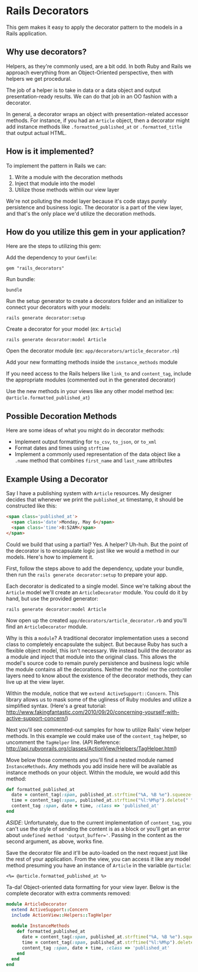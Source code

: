 Rails Decorators
================

This gem makes it easy to apply the decorator pattern to the models in a Rails application.

## Why use decorators?

Helpers, as they're commonly used, are a bit odd. In both Ruby and Rails we approach everything from an Object-Oriented perspective, then with helpers we get procedural.

The job of a helper is to take in data or a data object and output presentation-ready results. We can do that job in an OO fashion with a decorator.

In general, a decorator wraps an object with presentation-related accessor methods. For instance, if you had an `Article` object, then a decorator might add instance methods like `.formatted_published_at` or `.formatted_title` that output actual HTML.

## How is it implemented?

To implement the pattern in Rails we can:

1. Write a module with the decoration methods
2. Inject that module into the model
3. Utilize those methods within our view layer

We're not polluting the model layer because it's code stays purely persistence and business logic. The decorator is a part of the view layer, and that's the only place we'd utilize the decoration methods.

## How do you utilize this gem in your application?

Here are the steps to utilizing this gem:

Add the dependency to your `Gemfile`:

```
gem "rails_decorators"
```

Run bundle:

```
bundle
```

Run the setup generator to create a decorators folder and an initializer to connect your decorators with your models:

```
rails generate decorator:setup
```

Create a decorator for your model (ex: `Article`)

```
rails generate decorator:model Article
```

Open the decorator module (ex: `app/decorators/article_decorator.rb`)

Add your new formatting methods inside the `instance_methods` module

If you need access to the Rails helpers like `link_to` and `content_tag`, include the appropriate modules (commented out in the generated decorator)

Use the new methods in your views like any other model method (ex: `@article.formatted_published_at`)

## Possible Decoration Methods

Here are some ideas of what you might do in decorator methods:

* Implement output formatting for `to_csv`, `to_json`, or `to_xml`
* Format dates and times using `strftime`
* Implement a commonly used representation of the data object like a `.name` method that combines `first_name` and `last_name` attributes

## Example Using a Decorator

Say I have a publishing system with `Article` resources. My designer decides that whenever we print the `published_at` timestamp, it should be constructed like this:

```html
<span class='published_at'>
  <span class='date'>Monday, May 6</span>
  <span class='time'>8:52AM</span>
</span>
```

Could we build that using a partial? Yes. A helper? Uh-huh. But the point of the decorator is to encapsulate logic just like we would a method in our models. Here's how to implement it.

First, follow the steps above to add the dependency, update your bundle, then run the `rails generate decorator:setup` to prepare your app.

Each decorator is dedicated to a single model. Since we're talking about the `Article` model we'll create an `ArticleDecorator` module. You could do it by hand, but use the provided generator:

```
rails generate decorator:model Article
```

Now open up the created `app/decorators/article_decorator.rb` and you'll find an `ArticleDecorator` module. 

Why is this a `module`? A traditional decorator implementation uses a second class to completely encapsulate the subject. But because Ruby has such a flexible object model, this isn't necessary. We instead build the decorator as a module and inject that module into the original class. This allows the model's source code to remain purely persistence and business logic while the module contains all the decorations. Neither the model nor the controller layers need to know about the existence of the decorator methods, they can live up at the view layer.

Within the module, notice that we `extend ActiveSupport::Concern`. This library allows us to mask some of the ugliness of Ruby modules and utilize a simplified syntax. (Here's a great tutorial: http://www.fakingfantastic.com/2010/09/20/concerning-yourself-with-active-support-concern/)

Next you'll see commented-out samples for how to utilize Rails' view helper methods. In this example we could make use of the `content_tag` helper, so uncomment the `TagHelper` line. (API Reference: http://api.rubyonrails.org/classes/ActionView/Helpers/TagHelper.html)

Move below those comments and you'll find a nested module named `InstanceMethods`. Any methods you add inside here will be available as instance methods on your object. Within the module, we would add this method:

```ruby
def formatted_published_at
  date = content_tag(:span, published_at.strftime("%A, %B %e").squeeze(" "), :class => 'date')
  time = content_tag(:span, published_at.strftime("%l:%M%p").delete(" "), :class => 'time')
  content_tag :span, date + time, :class => 'published_at'
end
```

*ASIDE*: Unfortunately, due to the current implementation of `content_tag`, you can't use the style of sending the content is as a block or you'll get an error about `undefined method 'output_buffer='`. Passing in the content as the second argument, as above, works fine.

Save the decorator file and it'll be auto-loaded on the next request just like the rest of your application. From the view, you can access it like any model method presuming you have an instance of `Article` in the variable `@article`:

```
<%= @article.formatted_published_at %>
```

Ta-da! Object-oriented data formatting for your view layer. Below is the complete decorator with extra comments removed:

```ruby
module ArticleDecorator
  extend ActiveSupport::Concern
  include ActionView::Helpers::TagHelper
  
  module InstanceMethods
    def formatted_published_at
      date = content_tag(:span, published_at.strftime("%A, %B %e").squeeze(" "), :class => 'date')
      time = content_tag(:span, published_at.strftime("%l:%M%p").delete(" "), :class => 'time')
      content_tag :span, date + time, :class => 'published_at'
    end
  end
end
```